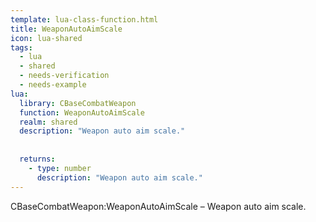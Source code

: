 ```yaml
---
template: lua-class-function.html
title: WeaponAutoAimScale
icon: lua-shared
tags:
  - lua
  - shared
  - needs-verification
  - needs-example
lua:
  library: CBaseCombatWeapon
  function: WeaponAutoAimScale
  realm: shared
  description: "Weapon auto aim scale."
  
  
  returns:
    - type: number
      description: "Weapon auto aim scale."
---
```


<div class="lua__search__keywords">
CBaseCombatWeapon:WeaponAutoAimScale &#x2013; Weapon auto aim scale.
</div>
